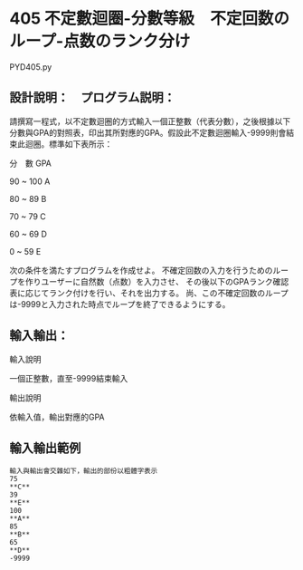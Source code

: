 # 405 不定數迴圈-分數等級　不定回数のループ-点数のランク分け
PYD405.py
## 設計說明：　プログラム説明：
請撰寫一程式，以不定數迴圈的方式輸入一個正整數（代表分數），之後根據以下分數與GPA的對照表，印出其所對應的GPA。假設此不定數迴圈輸入-9999則會結束此迴圈。標準如下表所示：

分　數	GPA

90 ~ 100	A

80 ~ 89	B

70 ~ 79	C

60 ~ 69	D

0 ~ 59	E

次の条件を満たすプログラムを作成せよ。
不確定回数の入力を行うためのループを作りユーザーに自然数（点数）を入力させ、
その後以下のGPAランク確認表に応じてランク付けを行い、それを出力する。
尚、この不確定回数のループは-9999と入力された時点でループを終了できるようにする。


## 輸入輸出：
輸入說明

一個正整數，直至-9999結束輸入

輸出說明

依輸入值，輸出對應的GPA

## 輸入輸出範例
```
輸入與輸出會交雜如下，輸出的部份以粗體字表示
75
**C**
39
**E**
100
**A**
85
**B**
65
**D**
-9999
```
